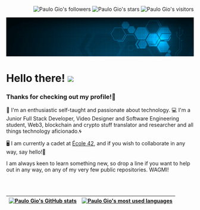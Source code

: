 <p align="right">
	<img alt="Paulo Gio's followers" src="https://img.shields.io/github/followers/paulo-gio?color=blueviolet" />
	<img alt="Paulo Gio's stars" src="https://img.shields.io/github/stars/paulo-gio?color=blueviolet" />
    <img alt="Paulo Gio's visitors" src="https://komarev.com/ghpvc/?username=paulo-gio&color=8c36db&style=flat&label=visitors" />
</p>

[![Image header with background image of a tech image, animated. Link to Paulo Gio's linkedin profile](img/BCT2.gif)](https://www.linkedin.com/in/paulinhogiovannini/)

# Hello there! <img src="https://thumbs.gfycat.com/RegalOldClumber-size_restricted.gif" width="30px">

### Thanks for checking out my profile!🖖

🔎 I'm an enthusiastic self-taught and passionate about technology. 💻 I'm a Junior Full Stack Developer, Video Designer and Software Engineering student, Web3, blockchain and crypto stuff translator and researcher and all things technology aficionado.🌀

🖥 I am currently a cadet at [École 42](https://www.42sp.org.br/), and if you wish to collaborate in any way, say hello!🤞

I am always keen to learn something new, so drop a line if you want to help out in any way, on any of my very few public repositories. WAGMI!

<br>
<br>

| [![Paulo Gio's GitHub stats](https://github-readme-stats.vercel.app/api?username=paulo-gio&count_private=true&include_all_commits=true&show_icons=true&hide=issues&hide_border=true&theme=jolly)](https://github.com/paulo-gio?tab=repositories) | [![Paulo Gio's most used languages](https://github-readme-stats.vercel.app/api/top-langs/?username=paulo-gio&layout=compact&hide_border=true&theme=jolly)](https://github.com/paulo-gio?tab=repositories) |
|:-:|:-:|